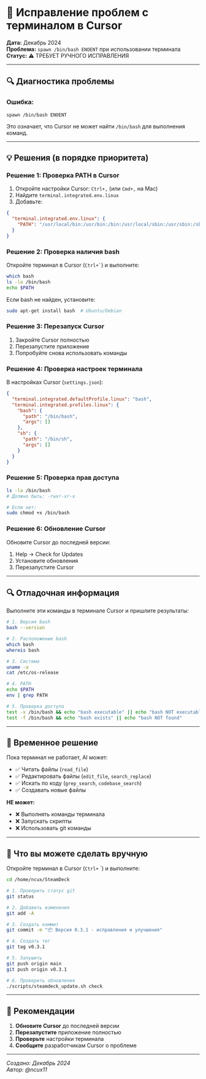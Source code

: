 # 🔧 Исправление проблем с терминалом в Cursor

**Дата:** Декабрь 2024  
**Проблема:** `spawn /bin/bash ENOENT` при использовании терминала  
**Статус:** ⚠️ ТРЕБУЕТ РУЧНОГО ИСПРАВЛЕНИЯ

---

## 🔍 Диагностика проблемы

### Ошибка:
```
spawn /bin/bash ENOENT
```

Это означает, что Cursor не может найти `/bin/bash` для выполнения команд.

---

## 💡 Решения (в порядке приоритета)

### **Решение 1: Проверка PATH в Cursor**

1. Откройте настройки Cursor: `Ctrl+,` (или `Cmd+,` на Mac)
2. Найдите `terminal.integrated.env.linux`
3. Добавьте:
```json
{
  "terminal.integrated.env.linux": {
    "PATH": "/usr/local/bin:/usr/bin:/bin:/usr/local/sbin:/usr/sbin:/sbin"
  }
}
```

### **Решение 2: Проверка наличия bash**

Откройте терминал в Cursor (`` Ctrl+` ``) и выполните:

```bash
which bash
ls -la /bin/bash
echo $PATH
```

Если bash не найден, установите:
```bash
sudo apt-get install bash  # Ubuntu/Debian
```

### **Решение 3: Перезапуск Cursor**

1. Закройте Cursor полностью
2. Перезапустите приложение
3. Попробуйте снова использовать команды

### **Решение 4: Проверка настроек терминала**

В настройках Cursor (`settings.json`):

```json
{
  "terminal.integrated.defaultProfile.linux": "bash",
  "terminal.integrated.profiles.linux": {
    "bash": {
      "path": "/bin/bash",
      "args": []
    },
    "sh": {
      "path": "/bin/sh",
      "args": []
    }
  }
}
```

### **Решение 5: Проверка прав доступа**

```bash
ls -la /bin/bash
# Должно быть: -rwxr-xr-x

# Если нет:
sudo chmod +x /bin/bash
```

### **Решение 6: Обновление Cursor**

Обновите Cursor до последней версии:
1. Help → Check for Updates
2. Установите обновления
3. Перезапустите Cursor

---

## 🔍 Отладочная информация

Выполните эти команды в терминале Cursor и пришлите результаты:

```bash
# 1. Версия bash
bash --version

# 2. Расположение bash
which bash
whereis bash

# 3. Система
uname -a
cat /etc/os-release

# 4. PATH
echo $PATH
env | grep PATH

# 5. Проверка доступа
test -x /bin/bash && echo "bash executable" || echo "bash NOT executable"
test -f /bin/bash && echo "bash exists" || echo "bash NOT found"
```

---

## 🚨 Временное решение

Пока терминал не работает, AI может:
- ✅ Читать файлы (`read_file`)
- ✅ Редактировать файлы (`edit_file`, `search_replace`)
- ✅ Искать по коду (`grep_search`, `codebase_search`)
- ✅ Создавать новые файлы

**НЕ может:**
- ❌ Выполнять команды терминала
- ❌ Запускать скрипты
- ❌ Использовать git команды

---

## 📝 Что вы можете сделать вручную

Откройте терминал в Cursor (`Ctrl+` `) и выполните:

```bash
cd /home/ncux/SteamDeck

# 1. Проверить статус git
git status

# 2. Добавить изменения
git add -A

# 3. Создать коммит
git commit -m "📦 Версия 0.3.1 - исправления и улучшения"

# 4. Создать тег
git tag v0.3.1

# 5. Запушить
git push origin main
git push origin v0.3.1

# 6. Проверить обновления
./scripts/steamdeck_update.sh check
```

---

## 🎯 Рекомендации

1. **Обновите Cursor** до последней версии
2. **Перезапустите** приложение полностью
3. **Проверьте** настройки терминала
4. **Сообщите** разработчикам Cursor о проблеме

---

*Создано: Декабрь 2024*  
*Автор: @ncux11*

